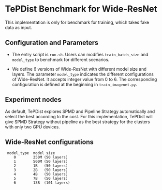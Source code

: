 # TePDist Benchmark for Wide-ResNet
This implementation is only for benchmark for training, which  takes fake data as input.

## Configuration and Parameters

* The entry script is `run.sh`. Users can modifies `train_batch_size` and `model_type` to
  benchmark for different scenarios.

* We define 6 versions of Wide-ResNet with different model size and layers. The parameter
  `model_type` indicates the different configurations of Wide-ResNet. It accepts integer
   value from 0 to 6. The corresponding configuration is defined at the beginning in
  `train_imagenet.py`.

## Experiment nodes

As default, TePDist explores SPMD and Pipeline Strategy automatically and select the best
according to the cost. For this implementation, TePDist will give SPMD Strategy without
pipeline as the best strategy for the clusters with only two GPU devices.

## Wide-ResNet configurations

```
 model_type  model size
    0        250M (50 layers)
    1        500M (50 layers)
    2        1B   (50 layers)
    3        2B   (50 layers)
    4        4B   (50 layers)
    5        7B   (50 layers)
    6        13B  (101 layers)
```
